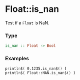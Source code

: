 # Float::is\_nan

Test if a `Float` is NaN.

### Type
```haskell
is_nan :: Float -> Bool
```

### Examples
```diatom
println$( 0.1235.is_nan$() )
println$( Float::NAN.is_nan$() )
```

